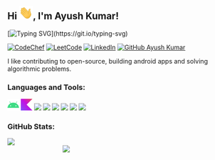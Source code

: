 <h2 >Hi&nbsp;<img src="https://raw.githubusercontent.com/ABSphreak/ABSphreak/master/gifs/Hi.gif" height="30">, I'm Ayush Kumar! </h2>

[![Typing SVG](https://readme-typing-svg.herokuapp.com/?lines=import+ayush0402.*)](https://git.io/typing-svg)

[![CodeChef](https://img.shields.io/badge/CodeChef-%23964B00.svg?style=for-the-badge&logo=CodeChef&logoColor=white)](https://www.codechef.com/users/vigorous)
[![LeetCode](https://img.shields.io/badge/LeetCode-000000?style=for-the-badge&logo=LeetCode&logoColor=#d16c06)](https://leetcode.com/vigorous_/)
[![LinkedIn](https://img.shields.io/badge/linkedin-%230077B5.svg?style=for-the-badge&logo=linkedin&logoColor=white)](https://www.linkedin.com/in/ayush-k-b6539a200/)
[![GitHub Ayush Kumar](https://img.shields.io/github/followers/ayush0402?label=follow&style=social)](https://github.com/ayushkumar202074)

I like contributing to open-source, building android apps and solving algorithmic problems.


<h3>Languages and Tools:</h3>

<code><img width="26px" src="https://raw.githubusercontent.com/github/explore/80688e429a7d4ef2fca1e82350fe8e3517d3494d/topics/android/android.png"></code>
<code><img width="26px" src="https://raw.githubusercontent.com/github/explore/80688e429a7d4ef2fca1e82350fe8e3517d3494d/topics/kotlin/kotlin.png"></code>
<code><img width="30px" src="https://uxwing.com/wp-content/themes/uxwing/download/10-brands-and-social-media/android-studio.png"></code>
<code><img width="26px" src="https://upload.wikimedia.org/wikipedia/commons/thumb/1/18/ISO_C%2B%2B_Logo.svg/1200px-ISO_C%2B%2B_Logo.svg.png"></code>
<code><img width="26px" src="https://upload.wikimedia.org/wikipedia/en/thumb/3/30/Java_programming_language_logo.svg/1200px-Java_programming_language_logo.svg.png"></code>
<code><img width="26px" src="https://upload.wikimedia.org/wikipedia/en/d/d2/Sublime_Text_3_logo.png"></code>
<code><img width="26px" src="https://git-scm.com/images/logos/downloads/Git-Icon-1788C.png"></code>
<code><img width="26px" src="https://assets.ubuntu.com/v1/29985a98-ubuntu-logo32.png"></code>

<h3>GitHub Stats:</h3>
 <a href="https://github.com/ayushkumar202074">
  <img align="left"  width="380px" src="https://github-readme-streak-stats.herokuapp.com/?user=ayush0402&show_icons=true&theme=radical)"/>
</a>
 <a href="https://github.com/ayushkumar202074">
  <img align="right" width="380px" src="https://github-readme-stats.vercel.app/api?username=ayush0402&show_icons=true&theme=radical)"/>
</a>






